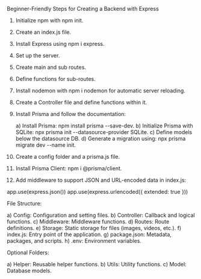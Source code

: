 Beginner-Friendly Steps for Creating a Backend with Express

1) Initialize npm with npm init.

2) Create an index.js file.

3) Install Express using npm i express.

4) Set up the server.

5) Create main and sub routes.

6) Define functions for sub-routes.

7) Install nodemon with npm i nodemon for automatic server reloading.

8) Create a Controller file and define functions within it.

9) Install Prisma and follow the documentation:

   a) Install Prisma: npm install prisma --save-dev.
   b) Initialize Prisma with SQLite: npx prisma init --datasource-provider SQLite.
   c)    Define models below the datasource DB.
   d) Generate a migration using: npx prisma migrate dev --name init.

10) Create a config folder and a prisma.js file.

11) Install Prisma Client: npm i @prisma/client.

12) Add middleware to support JSON and URL-encoded data in index.js:

app.use(express.json())
app.use(express.urlencoded({ extended: true }))


File Structure:

a) Config: Configuration and setting files.
b) Controller: Callback and logical functions.
c) Middleware: Middleware functions.
d) Routes: Route definitions.
e) Storage: Static storage for files (images, videos, etc.).
f) index.js: Entry point of the application.
g) package.json: Metadata, packages, and scripts.
h) .env: Environment variables.

Optional Folders:

a) Helper: Reusable helper functions.
b) Utils: Utility functions.
c) Model: Database models.
